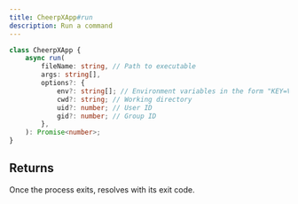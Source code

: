 ```yaml
---
title: CheerpXApp#run
description: Run a command
---
```


```ts
class CheerpXApp {
	async run(
		fileName: string, // Path to executable
		args: string[],
		options?: {
			env?: string[]; // Environment variables in the form "KEY=VALUE"
			cwd?: string; // Working directory
			uid?: number; // User ID
			gid?: number; // Group ID
		},
	): Promise<number>;
}
```

## Returns

Once the process exits, resolves with its exit code.
